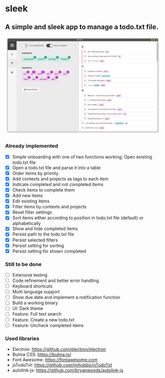# sleek
## A simple and sleek app to manage a todo.txt file.
![Alt text](sleek.screenshot.png?raw=true "Screenshot of sleek")
### Already implemented
- [x] Simple onboarding with one of two functions working; Open existing todo.txt file
- [x] Open a todo.txt file and parse it into a table
- [x] Order items by priority
- [x] Add contexts and projects as tags to each item
- [x] Indicate completed and not completed items
- [x] Check items to complete them
- [x] Add new items
- [x] Edit existing items
- [x] Filter items by contexts and projects
- [x] Reset filter settings
- [x] Sort items either according to position in todo.txt file (default) or alphabetically
- [x] Show and hide completed items
- [x] Persist path to the todo.txt file
- [x] Persist selected filters
- [x] Persist setting for sorting
- [x] Persist setting for shown completed

### Still to be done
- [ ] Extensive testing
- [ ] Code refinement and better error handling
- [ ] Keyboard shortcuts
- [ ] Multi language support
- [ ] Show due date and implement a notification function
- [ ] Build a working binary
- [ ] UI: Dark theme
- [ ] Feature: Full text search
- [ ] Feature: Create a new todo.txt
- [ ] Feature: Uncheck completed items

### Used libraries
- Electron: https://github.com/electron/electron
- Bulma CSS: https://bulma.io/
- Font Awesome: https://fontawesome.com
- jsTodoTxt: https://github.com/jmhobbs/jsTodoTxt
- autolink-js: https://github.com/bryanwoods/autolink-js
